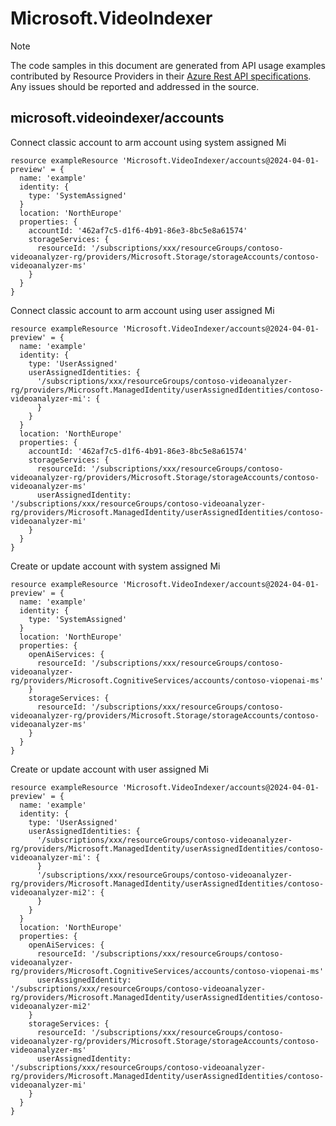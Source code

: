 # Microsoft.VideoIndexer
  
> [!NOTE]
> The code samples in this document are generated from API usage examples contributed by Resource Providers in their [Azure Rest API specifications](https://github.com/Azure/azure-rest-api-specs). Any issues should be reported and addressed in the source.


## microsoft.videoindexer/accounts

Connect classic account to arm account using system assigned Mi
```bicep
resource exampleResource 'Microsoft.VideoIndexer/accounts@2024-04-01-preview' = {
  name: 'example'
  identity: {
    type: 'SystemAssigned'
  }
  location: 'NorthEurope'
  properties: {
    accountId: '462af7c5-d1f6-4b91-86e3-8bc5e8a61574'
    storageServices: {
      resourceId: '/subscriptions/xxx/resourceGroups/contoso-videoanalyzer-rg/providers/Microsoft.Storage/storageAccounts/contoso-videoanalyzer-ms'
    }
  }
}
```

Connect classic account to arm account using user assigned Mi
```bicep
resource exampleResource 'Microsoft.VideoIndexer/accounts@2024-04-01-preview' = {
  name: 'example'
  identity: {
    type: 'UserAssigned'
    userAssignedIdentities: {
      '/subscriptions/xxx/resourceGroups/contoso-videoanalyzer-rg/providers/Microsoft.ManagedIdentity/userAssignedIdentities/contoso-videoanalyzer-mi': {
      }
    }
  }
  location: 'NorthEurope'
  properties: {
    accountId: '462af7c5-d1f6-4b91-86e3-8bc5e8a61574'
    storageServices: {
      resourceId: '/subscriptions/xxx/resourceGroups/contoso-videoanalyzer-rg/providers/Microsoft.Storage/storageAccounts/contoso-videoanalyzer-ms'
      userAssignedIdentity: '/subscriptions/xxx/resourceGroups/contoso-videoanalyzer-rg/providers/Microsoft.ManagedIdentity/userAssignedIdentities/contoso-videoanalyzer-mi'
    }
  }
}
```

Create or update account with system assigned Mi
```bicep
resource exampleResource 'Microsoft.VideoIndexer/accounts@2024-04-01-preview' = {
  name: 'example'
  identity: {
    type: 'SystemAssigned'
  }
  location: 'NorthEurope'
  properties: {
    openAiServices: {
      resourceId: '/subscriptions/xxx/resourceGroups/contoso-videoanalyzer-rg/providers/Microsoft.CognitiveServices/accounts/contoso-viopenai-ms'
    }
    storageServices: {
      resourceId: '/subscriptions/xxx/resourceGroups/contoso-videoanalyzer-rg/providers/Microsoft.Storage/storageAccounts/contoso-videoanalyzer-ms'
    }
  }
}
```

Create or update account with user assigned Mi
```bicep
resource exampleResource 'Microsoft.VideoIndexer/accounts@2024-04-01-preview' = {
  name: 'example'
  identity: {
    type: 'UserAssigned'
    userAssignedIdentities: {
      '/subscriptions/xxx/resourceGroups/contoso-videoanalyzer-rg/providers/Microsoft.ManagedIdentity/userAssignedIdentities/contoso-videoanalyzer-mi': {
      }
      '/subscriptions/xxx/resourceGroups/contoso-videoanalyzer-rg/providers/Microsoft.ManagedIdentity/userAssignedIdentities/contoso-videoanalyzer-mi2': {
      }
    }
  }
  location: 'NorthEurope'
  properties: {
    openAiServices: {
      resourceId: '/subscriptions/xxx/resourceGroups/contoso-videoanalyzer-rg/providers/Microsoft.CognitiveServices/accounts/contoso-viopenai-ms'
      userAssignedIdentity: '/subscriptions/xxx/resourceGroups/contoso-videoanalyzer-rg/providers/Microsoft.ManagedIdentity/userAssignedIdentities/contoso-videoanalyzer-mi2'
    }
    storageServices: {
      resourceId: '/subscriptions/xxx/resourceGroups/contoso-videoanalyzer-rg/providers/Microsoft.Storage/storageAccounts/contoso-videoanalyzer-ms'
      userAssignedIdentity: '/subscriptions/xxx/resourceGroups/contoso-videoanalyzer-rg/providers/Microsoft.ManagedIdentity/userAssignedIdentities/contoso-videoanalyzer-mi'
    }
  }
}
```

